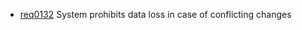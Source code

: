 * [req0132](https://github.com/DomainDrivenArchitecture/ddaRequirement/blob/master/en/requirements/req0132.md) System prohibits data loss in case of conflicting changes
